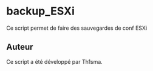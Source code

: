 # backup_ESXi
Ce script permet de faire des sauvegardes de conf ESXi
## Auteur
Ce script a été développé par Th1sma.
